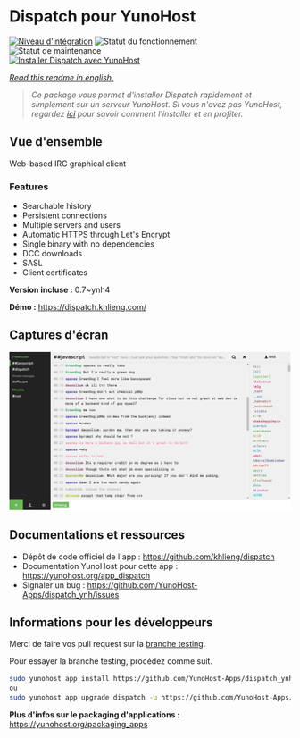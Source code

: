<!--
N.B.: This README was automatically generated by https://github.com/YunoHost/apps/tree/master/tools/README-generator
It shall NOT be edited by hand.
-->

# Dispatch pour YunoHost

[![Niveau d'intégration](https://dash.yunohost.org/integration/dispatch.svg)](https://dash.yunohost.org/appci/app/dispatch) ![Statut du fonctionnement](https://ci-apps.yunohost.org/ci/badges/dispatch.status.svg) ![Statut de maintenance](https://ci-apps.yunohost.org/ci/badges/dispatch.maintain.svg)  
[![Installer Dispatch avec YunoHost](https://install-app.yunohost.org/install-with-yunohost.svg)](https://install-app.yunohost.org/?app=dispatch)

*[Read this readme in english.](./README.md)*

> *Ce package vous permet d'installer Dispatch rapidement et simplement sur un serveur YunoHost.
Si vous n'avez pas YunoHost, regardez [ici](https://yunohost.org/#/install) pour savoir comment l'installer et en profiter.*

## Vue d'ensemble

Web-based IRC graphical client

### Features

- Searchable history
- Persistent connections
- Multiple servers and users
- Automatic HTTPS through Let's Encrypt
- Single binary with no dependencies
- DCC downloads
- SASL
- Client certificates


**Version incluse :** 0.7~ynh4

**Démo :** https://dispatch.khlieng.com/

## Captures d'écran

![Capture d'écran de Dispatch](./doc/screenshots/screenshot.png)

## Documentations et ressources

* Dépôt de code officiel de l'app : <https://github.com/khlieng/dispatch>
* Documentation YunoHost pour cette app : <https://yunohost.org/app_dispatch>
* Signaler un bug : <https://github.com/YunoHost-Apps/dispatch_ynh/issues>

## Informations pour les développeurs

Merci de faire vos pull request sur la [branche testing](https://github.com/YunoHost-Apps/dispatch_ynh/tree/testing).

Pour essayer la branche testing, procédez comme suit.

``` bash
sudo yunohost app install https://github.com/YunoHost-Apps/dispatch_ynh/tree/testing --debug
ou
sudo yunohost app upgrade dispatch -u https://github.com/YunoHost-Apps/dispatch_ynh/tree/testing --debug
```

**Plus d'infos sur le packaging d'applications :** <https://yunohost.org/packaging_apps>
